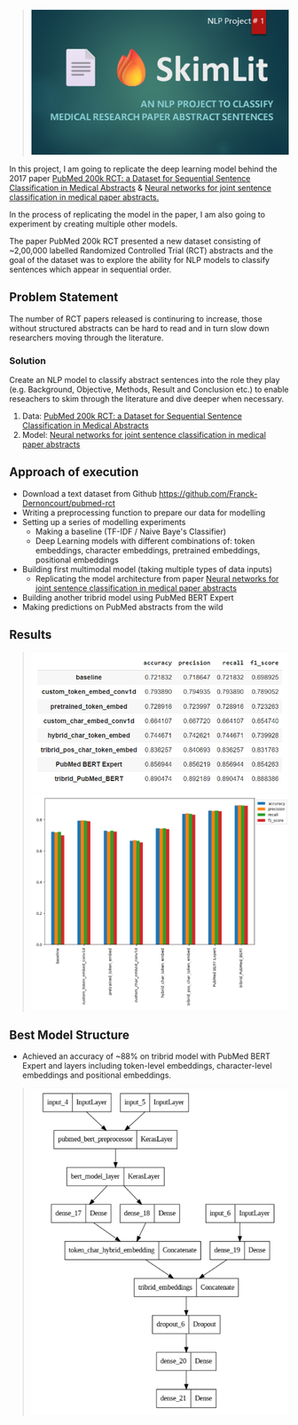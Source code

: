 > ![Skimlit](SkimLit.png)

In this project, I am going to replicate the deep learning model behind the 2017 paper [PubMed 200k RCT: a Dataset for Sequential Sentence Classification in Medical Abstracts](https://arxiv.org/pdf/1710.06071.pdf) & [Neural networks for joint sentence classification in medical paper abstracts.](https://arxiv.org/pdf/1612.05251.pdf)

In the process of replicating the model in the paper, I am also going to experiment by creating multiple other models.

The paper PubMed 200k RCT presented a new dataset consisting of ~2,00,000 labelled Randomized Controlled Trial (RCT) abstracts and the goal of the dataset was to explore the ability for NLP models to classify sentences which appear in sequential order.

## Problem Statement
The number of RCT papers released is continuring to increase, those without structured abstracts can be hard to read and in turn slow down researchers moving through the literature.

### Solution
Create an NLP model to classify abstract sentences into the role they play (e.g. Background, Objective, Methods, Result and Conclusion etc.) to enable reseachers to skim through the literature and dive deeper when necessary.

1. Data: [PubMed 200k RCT: a Dataset for Sequential Sentence Classification in Medical Abstracts](https://arxiv.org/pdf/1710.06071.pdf)
2. Model: [Neural networks for joint sentence classification in medical paper abstracts](https://arxiv.org/pdf/1612.05251.pdf)

## Approach of execution

- Download a text dataset from Github https://github.com/Franck-Dernoncourt/pubmed-rct
- Writing a preprocessing function to prepare our data for modelling
- Setting up a series of modelling experiments
  - Making a baseline (TF-IDF / Naive Baye's Classifier)
  - Deep Learning models with different combinations of: token embeddings, character embeddings, pretrained embeddings, positional embeddings
- Building first multimodal model (taking multiple types of data inputs)
  - Replicating the model architecture from paper [Neural networks for joint sentence classification in medical paper abstracts](https://arxiv.org/pdf/1612.05251.pdf)
- Building another tribrid model using PubMed BERT Expert
- Making predictions on PubMed abstracts from the wild

## Results

> ![results](result.png)
> ![comparison](result_comparison.png)

## Best Model Structure
- Achieved an accuracy of ~88% on tribrid model with PubMed BERT Expert and layers including token-level embeddings, character-level embeddings and positional embeddings.
> ![structure](structure.png)